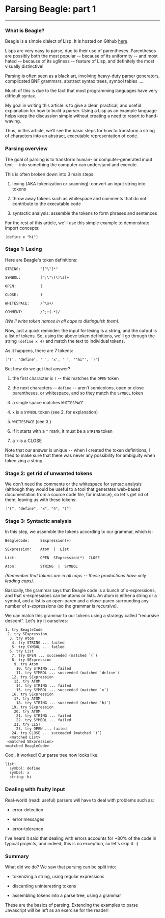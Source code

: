 
Parsing Beagle: part 1
==============
--------------

### What is Beagle? ###

Beagle is a simple dialect of Lisp.  It is hosted on Github
[here](https://github.com/mattfenwick/Beagle).

Lisps are very easy to parse, due to their use of parentheses.
Parentheses are possibly both the most popular -- because of its uniformity --
and most hated -- because of its ugliness -- feature of Lisp, and
definitely the most visually distinctive!

Parsing is often seen as a black art, involving heavy-duty parser generators,
complicated BNF grammars, abstract syntax trees, symbol tables ....

Much of this is due to the fact that most programming languages have 
very difficult syntax.

My goal in writing this article is to give a clear, practical, and useful
explanation for how to build a parser.  Using a Lisp as an example language
helps keep the discussion simple without creating a need to resort to 
hand-waving.

Thus, in this article, we'll see the basic steps for how to transform a string
of characters into an abstract, executable representation of code.



### Parsing overview ###

The goal of parsing is to transform human- or computer-generated input text -- 
into something the computer can understand and execute.

This is often broken down into 3 main steps:

 1. lexing (AKA tokenization or scanning):  convert an input string into tokens

 2. throw away tokens such as whitespace and comments that do not
    contribute to the executable code

 3. syntactic analysis:  assemble the tokens to form phrases and sentences

For the rest of this article, we'll use this simple example to demonstrate
import concepts:

    (define x "hi")



### Stage 1: Lexing ###

Here are Beagle's token definitions:

    STRING:         "[^\"]*"

    SYMBOL:         [^;\"\(\)\s]+

    OPEN:           (

    CLOSE:          )

    WHITESPACE:     /^\s+/

    COMMENT:        /^;+(.*)/

*(We'll write token names in all caps to distinguish them).*

Now, just a quick reminder:  the input for lexing is a string, and the output is a list
of tokens.  So, using the above token definitions, we'll go through the string
`(define x 4)` and match the text to individual tokens.

As it happens, there are 7 tokens:

    ['(', 'define', ' ', 'x', ' ', '"hi"', ')']

But how do we get that answer?

1. the first character is `(` -- this matches the `OPEN` token

2. the next characters -- `define` -- aren't semicolons, open or close parentheses,
   or whitespace, and so they match the `SYMBOL` token

3. a single space matches `WHITESPACE`

4. `x` is a `SYMBOL` token (see 2. for explanation)

5. `WHITESPACE` (see 3.)

6. if it starts with a `"` mark, it must be a `STRING` token

7. a `)` is a CLOSE

Note that our answer is unique -- when I created the token definitions, I tried
to make sure that there was never any possibility for ambiguity when tokenizing
a string.



### Stage 2: get rid of unwanted tokens ###

We don't need the comments or the whitespace for syntac analysis (although they would be
useful to a tool that generates web-based documentation from a source code file, for
instance), so let's get rid of them, leaving us with these tokens:

    ["(", "define", "x", "4", ")"]



### Stage 3: Syntactic analysis ###

In this step, we assemble the tokens according to our grammar, which is:

    BeagleCode:     SExpression(+)

    SExpression:    Atom  |  List

    List:           OPEN  SExpression(*)  CLOSE

    Atom:           STRING  |  SYMBOL

*(Remember that tokens are in all caps -- these productions have only leading caps).*

Basically, the grammar says that Beagle code is a bunch of s-expressions,
and that s-expressions can be atoms or lists.  An atom is either a string or a 
symbol, and a list is an open-paren and a close-paren surrounding any number
of s-expressions (so the grammar is recursive).

We can match this grammar to our tokens using a strategy called "recursive descent".
Let's try it ourselves:

    1. try BeagleCode
     2. try SExpression
      3. try Atom
       4. try STRING ... failed
       5. try SYMBOL ... failed
      6. try List
       7. try OPEN ... succeeded (matched `(`)
       8. try SExpression
        9. try Atom
         10. try STRING ... failed
         11. try SYMBOL ... succeeded (matched `define`)
       12. try SExpression
        13. try ATOM
         14. try STRING ... failed
         15. try SYMBOL ... succeeded (matched `x`)
       16. try SExpression
        17. try ATOM
         18. try STRING ... succeeded (matched `hi`)
       19. try SExpression
        20. try ATOM
         21. try STRING ... failed
         22. try SYMBOL ... failed
        21. try LIST
         23. try OPEN ... failed
       24. try CLOSE ... succeeded (matched `)`)
      <matched List>
     <matched SExpression>
    <matched BeagleCode> 

Cool, it worked!  Our parse tree now looks like: 

    list: 
      symbol: define 
      symbol: x 
      string: hi


### Dealing with faulty input ###

Real-world (read: useful) parsers will have to deal with problems such as:

 - error-detection

 - error messages

 - error-tolerance

I've heard it said that dealing with errors accounts for ~80% of the code in
typical projects, and indeed, this is no exception, so let's skip it. :)



### Summary ###

What did we do?  We saw that parsing can be split into:

 - tokenizing a string, using regular expressions

 - discarding uninteresting tokens

 - assembling tokens into a parse tree, using a grammar

These are the basics of parsing.  Extending the examples to parse Javascript will
be left as an exercise for the reader!

